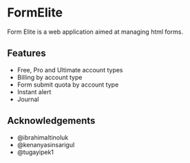 # FormElite

 Form Elite  is a web application aimed at managing html forms. 

## Features

* Free, Pro and Ultimate account types
* Billing by account type
* Form submit quota by account type
* Instant alert
* Journal

## Acknowledgements

- @ibrahimaltinoluk
- @kenanyasinsarigul
- @tugayipek1
